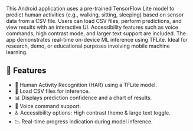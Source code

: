 This Android application uses a pre-trained TensorFlow Lite model to predict human activities (e.g., walking, sitting, sleeping) based on sensor data from a CSV file.
Users can load CSV files, perform predictions, and view results with an interactive UI.
Accessibility features such as voice commands, high contrast mode, and larger text support are included.
The app demonstrates real-time on-device ML inference using TFLite.
Ideal for research, demo, or educational purposes involving mobile machine learning.

## 🚀 Features
- 🧠 Human Activity Recognition (HAR) using a TFLite model.
- 📁 Load CSV files for inference.
- 📊 Displays prediction confidence and a chart of results.
- 🎤 Voice command support.
- ♿ Accessibility options: High contrast theme & large text toggle.
- 📉 Real-time progress indication during model inference.
